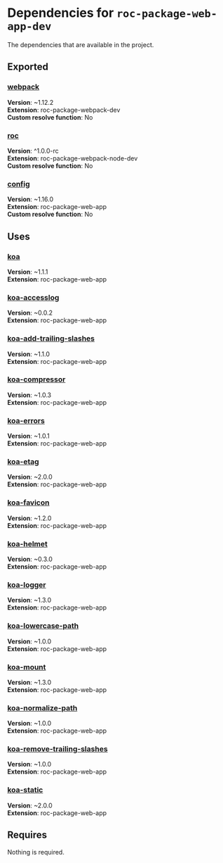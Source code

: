 # Dependencies for `roc-package-web-app-dev`

The dependencies that are available in the project.

## Exported
### [webpack](https://www.npmjs.com/package/webpack)
__Version__: ~1.12.2  
__Extension__: roc-package-webpack-dev  
__Custom resolve function__:  No  
### [roc](https://www.npmjs.com/package/roc)
__Version__: ^1.0.0-rc  
__Extension__: roc-package-webpack-node-dev  
__Custom resolve function__:  No  
### [config](https://www.npmjs.com/package/config)
__Version__: ~1.16.0  
__Extension__: roc-package-web-app  
__Custom resolve function__:  No  

## Uses
### [koa](https://www.npmjs.com/package/koa)
__Version__: ~1.1.1  
__Extension__: roc-package-web-app  
### [koa-accesslog](https://www.npmjs.com/package/koa-accesslog)
__Version__: ~0.0.2  
__Extension__: roc-package-web-app  
### [koa-add-trailing-slashes](https://www.npmjs.com/package/koa-add-trailing-slashes)
__Version__: ~1.1.0  
__Extension__: roc-package-web-app  
### [koa-compressor](https://www.npmjs.com/package/koa-compressor)
__Version__: ~1.0.3  
__Extension__: roc-package-web-app  
### [koa-errors](https://www.npmjs.com/package/koa-errors)
__Version__: ~1.0.1  
__Extension__: roc-package-web-app  
### [koa-etag](https://www.npmjs.com/package/koa-etag)
__Version__: ~2.0.0  
__Extension__: roc-package-web-app  
### [koa-favicon](https://www.npmjs.com/package/koa-favicon)
__Version__: ~1.2.0  
__Extension__: roc-package-web-app  
### [koa-helmet](https://www.npmjs.com/package/koa-helmet)
__Version__: ~0.3.0  
__Extension__: roc-package-web-app  
### [koa-logger](https://www.npmjs.com/package/koa-logger)
__Version__: ~1.3.0  
__Extension__: roc-package-web-app  
### [koa-lowercase-path](https://www.npmjs.com/package/koa-lowercase-path)
__Version__: ~1.0.0  
__Extension__: roc-package-web-app  
### [koa-mount](https://www.npmjs.com/package/koa-mount)
__Version__: ~1.3.0  
__Extension__: roc-package-web-app  
### [koa-normalize-path](https://www.npmjs.com/package/koa-normalize-path)
__Version__: ~1.0.0  
__Extension__: roc-package-web-app  
### [koa-remove-trailing-slashes](https://www.npmjs.com/package/koa-remove-trailing-slashes)
__Version__: ~1.0.0  
__Extension__: roc-package-web-app  
### [koa-static](https://www.npmjs.com/package/koa-static)
__Version__: ~2.0.0  
__Extension__: roc-package-web-app  

## Requires
Nothing is required.